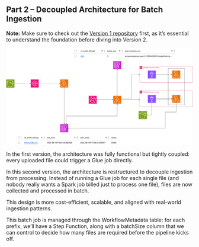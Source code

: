 ## Part 2 – Decoupled Architecture for Batch Ingestion  

**Note:** Make sure to check out the [Version 1 repository](https://github.com/hamzabel99/Data_Ingestion_V1) first, as it’s essential to understand the foundation before diving into Version 2.

![Pipeline Architecture](Arcdhitecture%20Ingestion%20V2.png)

In the first version, the architecture was fully functional but tightly coupled: every uploaded file could trigger a Glue job directly.  

In this second version, the architecture is restructured to decouple ingestion from processing. Instead of running a Glue job for each single file (and nobody really wants a Spark job billed just to process one file), files are now collected and processed in batch.  

This design is more cost-efficient, scalable, and aligned with real-world ingestion patterns.  

This batch job is managed through the WorkflowMetadata table: for each prefix, we’ll have a Step Function, along with a batchSize column that we can control to decide how many files are required before the pipeline kicks off.
